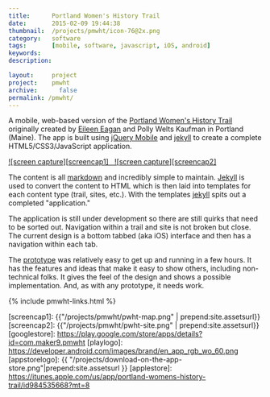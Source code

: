 ```yaml
---
title:      Portland Women's History Trail
date:       2015-02-09 19:44:38
thumbnail:  /projects/pmwht/icon-76@2x.png
category:   software
tags:       [mobile, software, javascript, iOS, android]
keywords:
description:

layout:     project
project:    pmwht
archive:	  false
permalink: /pmwht/
---
```

A mobile, web-based version of the [Portland Women's History Trail][2]
originally created by [Eileen Eagan][1] and Polly Welts Kaufman
in Portland (Maine). The app is built using [jQuery Mobile][3] and
[jekyll][5] to create a complete HTML5/CSS3/JavaScript application.


[![screen capture][screencap1] &nbsp; ![screen capture][screencap2]][4]

The content is all [markdown][6] and incredibly simple to maintain.
[Jekyll][5] is used to convert the content to HTML which is then
laid into templates for each content type (trail, sites, etc.).
With the templates [jekyll][5] spits out a completed "application."

The application is still under development so there are still quirks
that need to be sorted out. Navigation within a trail and site is not
broken but close. The current design is a bottom tabbed (aka iOS)
interface and then has a navigation within each tab.

The [prototype][4] was relatively easy to get up and running in a few
hours. It has the features and ideas that make it easy to show others,
including non-technical folks. It gives the feel of the design and shows
a possible implementation. And, as with any prototype, it needs work.

{% include pmwht-links.html %}


  [1]: http://usm.maine.edu/wgs/eileen-eagan
  [2]: https://usm.maine.edu/sites/default/files/history/A%20Woman's%20History,%20Eagen.pdf
  [3]: http://jquerymobile.com
  [4]: http://pmwht.org
  [5]: http://jekyllrb.com
  [6]: http://daringfireball.net/projects/markdown/
  [screencap1]: {{"/projects/pmwht/pwht-map.png" | prepend:site.assetsurl}}
  [screencap2]: {{"/projects/pmwht/pwht-site.png" | prepend:site.assetsurl}}
  [googlestore]: https://play.google.com/store/apps/details?id=com.maker9.pmwht
  [playlogo]: https://developer.android.com/images/brand/en_app_rgb_wo_60.png
  [appstorelogo]: {{ "/projects/download-on-the-app-store.png"|prepend:site.assetsurl }}
  [applestore]: https://itunes.apple.com/us/app/portland-womens-history-trail/id984535668?mt=8
